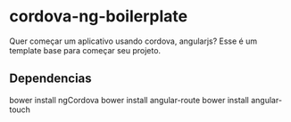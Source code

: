 # cordova-ng-boilerplate
Quer começar um aplicativo usando cordova, angularjs? Esse é um template base para começar seu projeto.

## Dependencias

bower install ngCordova
bower install angular-route
bower install angular-touch